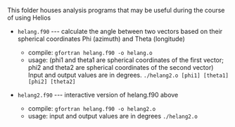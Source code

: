 This folder houses analysis programs that may be useful during the course of using Helios
- `helang.f90` --- calculate the angle between two vectors based on their spherical coordinates Phi (azimuth) and Theta (longitude)
  - compile:
    `gfortran helang.f90 -o helang.o`
  - usage: (phi1 and theta1 are spherical coordinates of the first vector; phi2 and theta2 are spherical coordinates of the second vector)
  Input and output values are in degrees.
    `./helang2.o [phi1] [theta1] [phi2] [theta2]`

- `helang2.f90` --- interactive version of helang.f90 above
  - compile:
    `gfortran helang.f90 -o helang2.o`
  - usage:
    input and output values are in degrees
    `./helang2.o`